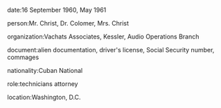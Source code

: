 date:16 September 1960, May 1961

person:Mr. Christ, Dr. Colomer, Mrs. Christ

organization:Vachats Associates, Kessler, Audio Operations Branch

document:alien documentation, driver's license, Social Security number, commages

nationality:Cuban National

role:technicians attorney

location:Washington, D.C.

